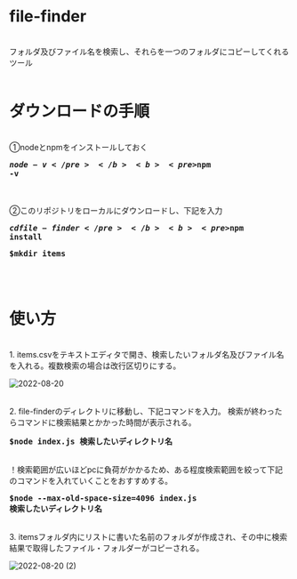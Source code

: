 # file-finder
<br>フォルダ及びファイル名を検索し、それらを一つのフォルダにコピーしてくれるツール
<br><br>
# ダウンロードの手順
<br>①nodeとnpmをインストールしておく

<b><pre>$node -v</pre></b>
<b><pre>$npm -v</pre></b>

<br><br>②このリポジトリをローカルにダウンロードし、下記を入力

<b><pre>$cd file-finder</pre></b>
<b><pre>$npm install</pre></b>
<b><pre>$mkdir items</pre></b>
<br><br>
# 使い方
<br>1. items.csvをテキストエディタで開き、検索したいフォルダ名及びファイル名を入れる。複数検索の場合は改行区切りにする。

![2022-08-20](https://user-images.githubusercontent.com/97781019/185735692-7bac5713-1ce4-4a36-9e2c-866b389171fa.jpg)

<br>2. file-finderのディレクトリに移動し、下記コマンドを入力。 検索が終わったらコマンドに検索結果とかかった時間が表示される。

<b><pre>$node index.js 検索したいディレクトリ名</pre></b>

<br>！検索範囲が広いほどpcに負荷がかかるため、ある程度検索範囲を絞って下記のコマンドを入れていくことをおすすめする。

<b><pre>$node --max-old-space-size=4096 index.js 検索したいディレクトリ名</pre></b>

<br>3. itemsフォルダ内にリストに書いた名前のフォルダが作成され、その中に検索結果で取得したファイル・フォルダーがコピーされる。

![2022-08-20 (2)](https://user-images.githubusercontent.com/97781019/185736648-dbeb5b59-664a-4f8b-8970-21b204c5e7be.jpg)
